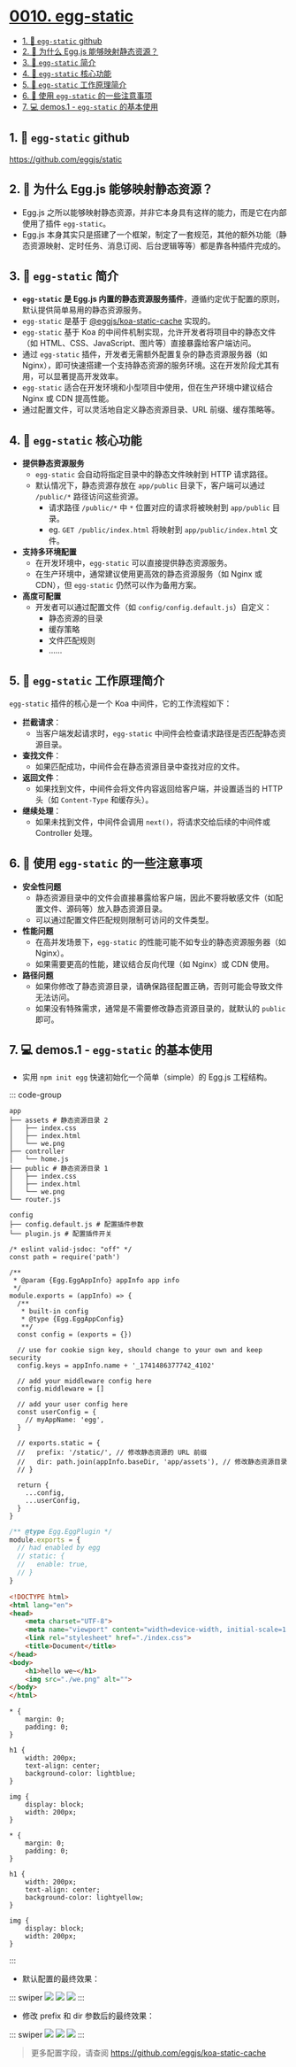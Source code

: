 # [0010. egg-static](https://github.com/Tdahuyou/TNotes.egg/tree/main/notes/0010.%20egg-static)

<!-- region:toc -->
- [1. 🔗 `egg-static` github](#1--egg-static-github)
- [2. 🤔 为什么 Egg.js 能够映射静态资源？](#2--为什么-eggjs-能够映射静态资源)
- [3. 📒 `egg-static` 简介](#3--egg-static-简介)
- [4. 📒 `egg-static` 核心功能](#4--egg-static-核心功能)
- [5. 📒 `egg-static` 工作原理简介](#5--egg-static-工作原理简介)
- [6. 📒 使用 `egg-static` 的一些注意事项](#6--使用-egg-static-的一些注意事项)
- [7. 💻 demos.1 - `egg-static` 的基本使用](#7--demos1---egg-static-的基本使用)
<!-- endregion:toc -->

## 1. 🔗 `egg-static` github

https://github.com/eggjs/static

## 2. 🤔 为什么 Egg.js 能够映射静态资源？

- Egg.js 之所以能够映射静态资源，并非它本身具有这样的能力，而是它在内部使用了插件 `egg-static`。
- Egg.js 本身其实只是搭建了一个框架，制定了一套规范，其他的额外功能（静态资源映射、定时任务、消息订阅、后台逻辑等等）都是靠各种插件完成的。

## 3. 📒 `egg-static` 简介

- **`egg-static` 是 Egg.js 内置的静态资源服务插件**，遵循约定优于配置的原则，默认提供简单易用的静态资源服务。
- `egg-static` 是基于 [@eggjs/koa-static-cache](https://github.com/eggjs/koa-static-cache) 实现的。
- `egg-static` 基于 Koa 的中间件机制实现，允许开发者将项目中的静态文件（如 HTML、CSS、JavaScript、图片等）直接暴露给客户端访问。
- 通过 `egg-static` 插件，开发者无需额外配置复杂的静态资源服务器（如 Nginx），即可快速搭建一个支持静态资源的服务环境。这在开发阶段尤其有用，可以显著提高开发效率。
- `egg-static` 适合在开发环境和小型项目中使用，但在生产环境中建议结合 Nginx 或 CDN 提高性能。
- 通过配置文件，可以灵活地自定义静态资源目录、URL 前缀、缓存策略等。

## 4. 📒 `egg-static` 核心功能

- **提供静态资源服务**
  - `egg-static` 会自动将指定目录中的静态文件映射到 HTTP 请求路径。
  - 默认情况下，静态资源存放在 `app/public` 目录下，客户端可以通过 `/public/*` 路径访问这些资源。
    - 请求路径 `/public/*` 中 `*` 位置对应的请求将被映射到 `app/public` 目录。
    - eg. `GET /public/index.html` 将映射到 `app/public/index.html` 文件。
- **支持多环境配置**
  - 在开发环境中，`egg-static` 可以直接提供静态资源服务。
  - 在生产环境中，通常建议使用更高效的静态资源服务（如 Nginx 或 CDN），但 `egg-static` 仍然可以作为备用方案。
- **高度可配置**
  - 开发者可以通过配置文件（如 `config/config.default.js`）自定义：
    - 静态资源的目录
    - 缓存策略
    - 文件匹配规则
    - ……

## 5. 📒 `egg-static` 工作原理简介

`egg-static` 插件的核心是一个 Koa 中间件，它的工作流程如下：

- **拦截请求**：
  - 当客户端发起请求时，`egg-static` 中间件会检查请求路径是否匹配静态资源目录。
- **查找文件**：
  - 如果匹配成功，中间件会在静态资源目录中查找对应的文件。
- **返回文件**：
  - 如果找到文件，中间件会将文件内容返回给客户端，并设置适当的 HTTP 头（如 `Content-Type` 和缓存头）。
- **继续处理**：
  - 如果未找到文件，中间件会调用 `next()`，将请求交给后续的中间件或 Controller 处理。

## 6. 📒 使用 `egg-static` 的一些注意事项

- **安全性问题**
  - 静态资源目录中的文件会直接暴露给客户端，因此不要将敏感文件（如配置文件、源码等）放入静态资源目录。
  - 可以通过配置文件匹配规则限制可访问的文件类型。
- **性能问题**
  - 在高并发场景下，`egg-static` 的性能可能不如专业的静态资源服务器（如 Nginx）。
  - 如果需要更高的性能，建议结合反向代理（如 Nginx）或 CDN 使用。
- **路径问题**
  - 如果你修改了静态资源目录，请确保路径配置正确，否则可能会导致文件无法访问。
  - 如果没有特殊需求，通常是不需要修改静态资源目录的，就默认的 `public` 即可。

## 7. 💻 demos.1 - `egg-static` 的基本使用

- 实用 `npm init egg` 快速初始化一个简单（simple）的 Egg.js 工程结构。

::: code-group

```bash{2-5,8-12,15-16} [ap、config 目录]
app
├── assets # 静态资源目录 2
│   ├── index.css
│   ├── index.html
│   └── we.png
├── controller
│   └── home.js
├── public # 静态资源目录 1
│   ├── index.css
│   ├── index.html
│   └── we.png
└── router.js

config
├── config.default.js # 配置插件参数
└── plugin.js # 配置插件开关
```

```js{25-28} [config.default.js]
/* eslint valid-jsdoc: "off" */
const path = require('path')

/**
 * @param {Egg.EggAppInfo} appInfo app info
 */
module.exports = (appInfo) => {
  /**
   * built-in config
   * @type {Egg.EggAppConfig}
   **/
  const config = (exports = {})

  // use for cookie sign key, should change to your own and keep security
  config.keys = appInfo.name + '_1741486377742_4102'

  // add your middleware config here
  config.middleware = []

  // add your user config here
  const userConfig = {
    // myAppName: 'egg',
  }

  // exports.static = {
  //   prefix: '/static/', // 修改静态资源的 URL 前缀
  //   dir: path.join(appInfo.baseDir, 'app/assets'), // 修改静态资源目录
  // }

  return {
    ...config,
    ...userConfig,
  }
}
```

```js [plugin.js]
/** @type Egg.EggPlugin */
module.exports = {
  // had enabled by egg
  // static: {
  //   enable: true,
  // }
}
```

```html [app/public/index.html、app/assets/index.html]
<!DOCTYPE html>
<html lang="en">
<head>
    <meta charset="UTF-8">
    <meta name="viewport" content="width=device-width, initial-scale=1.0">
    <link rel="stylesheet" href="./index.css">
    <title>Document</title>
</head>
<body>
    <h1>hello we~</h1>
    <img src="./we.png" alt="">
</body>
</html>
```

```css{9} [app/public/index.css]
* {
    margin: 0;
    padding: 0;
}

h1 {
    width: 200px;
    text-align: center;
    background-color: lightblue;
}

img {
    display: block;
    width: 200px;
}
```

```css{9} [app/assets/index.css]
* {
    margin: 0;
    padding: 0;
}

h1 {
    width: 200px;
    text-align: center;
    background-color: lightyellow;
}

img {
    display: block;
    width: 200px;
}
```

:::

- 默认配置的最终效果：

::: swiper
![](assets/2025-03-09-10-59-48.png)
![](assets/2025-03-09-11-03-07.png)
![](assets/2025-03-09-11-02-49.png)
:::

- 修改 prefix 和 dir 参数后的最终效果：

::: swiper
![](assets/2025-03-09-11-00-13.png)
![](assets/2025-03-09-11-00-41.png)
![](assets/2025-03-09-11-01-51.png)
:::

> 更多配置字段，请查阅 https://github.com/eggjs/koa-static-cache